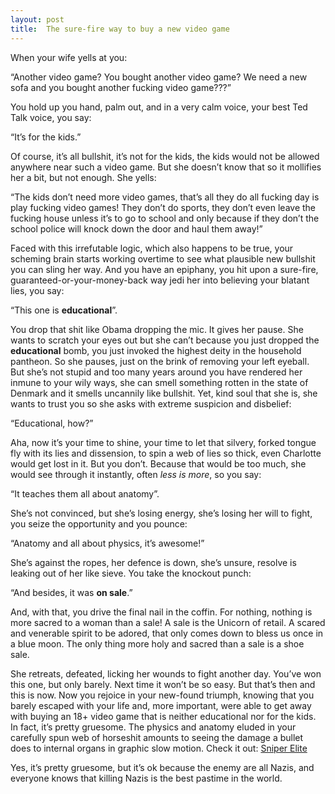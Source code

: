 ```yaml
---
layout: post
title:  The sure-fire way to buy a new video game
---
```


When your wife yells at you:

“Another video game? You bought another video game? We need a new sofa and you bought another fucking video game???”

You hold up you hand, palm out, and in a very calm voice, your best Ted Talk voice, you say:

“It’s for the kids.”

Of course, it’s all bullshit, it’s not for the kids, the kids would not be allowed anywhere near such a video game. But she doesn’t know that so it mollifies her a bit, but not enough. She yells:

“The kids don’t need more video games, that’s all they do all fucking day is play fucking video games! They don’t do sports, they don’t even leave the fucking house unless it’s to go to school and only because if they don’t the school police will knock down the door and haul them away!”

Faced with this irrefutable logic, which also happens to be true, your scheming brain starts working overtime to see what plausible new bullshit you can sling her way. And you have an epiphany, you hit upon a sure-fire, guaranteed-or-your-money-back way jedi her into believing your blatant lies, you say:

“This one is **educational**”.

You drop that shit like Obama dropping the mic. It gives her pause. She wants to scratch your eyes out but she can’t because you just dropped the **educational** bomb, you just invoked the highest deity in the household pantheon. So she pauses, just on the brink of removing your left eyeball. But she’s not stupid and too many years around you have rendered her inmune to your wily ways, she can smell something rotten in the state of Denmark and it smells uncannily like bullshit. Yet, kind soul that she is, she wants to trust you so she asks with extreme suspicion and disbelief:

“Educational, how?”

Aha, now it’s your time to shine, your time to let that silvery, forked tongue fly with its lies and dissension, to spin a web of lies so thick, even Charlotte would get lost in it. But you don’t. Because that would be too much, she would see through it instantly, often *less is more*, so you say:

“It teaches them all about anatomy”.

She’s not convinced, but she’s losing energy, she’s losing her will to fight, you seize the opportunity and you pounce:

“Anatomy and all about physics, it’s awesome!”

She’s against the ropes, her defence is down, she’s unsure, resolve is leaking out of her like sieve. You take the knockout punch:

“And besides, it was **on sale**.”

And, with that, you drive the final nail in the coffin. For nothing, nothing is more sacred to a woman than a sale! A sale is the Unicorn of retail. A scared and venerable spirit to be adored, that only comes down to bless us once in a blue moon. The only thing more holy and sacred than a sale is a shoe sale.

She retreats, defeated, licking her wounds to fight another day. You’ve won this one, but only barely. Next time it won’t be so easy. But that’s then and this is now. Now you rejoice in your new-found triumph, knowing that you barely escaped with your life and, more important, were able to get away with buying an 18+ video game that is neither educational nor for the kids. In fact, it’s pretty gruesome. The physics and anatomy eluded in your carefully spun web of horseshit amounts to seeing the damage a bullet does to internal organs in graphic slow motion. Check it out: [Sniper Elite](http://static.giantbomb.com/uploads/original/3/30309/2435444-ss_d72f8e1a890327ce0ca6040a142d5be83856ef40.1920x1080.jpg)

Yes, it’s pretty gruesome, but it’s ok because the enemy are all Nazis, and everyone knows that killing Nazis is the best pastime in the world.
